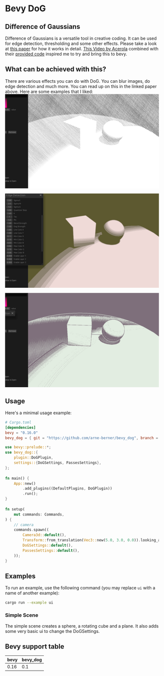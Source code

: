 # Bevy DoG
## Difference of Gaussians
Difference of Gaussians is a versatile tool in creative coding. It can be used for edge detection, thresholding and some other effects. 
Please take a look at [this paper](https://users.cs.northwestern.edu/~sco590/winnemoeller-cag2012.pdf) for how it works in detail. [This Video by Acerola](https://www.youtube.com/watch?v=5EuYKEvugLU) combined with their [provided code](https://github.com/GarrettGunnell/Post-Processing/tree/main/Assets/Edge%20Detection) inspired me to try and bring this to bevy.

## What can be achieved with this?
There are various effects you can do with DoG. You can blur images, do edge detection and much more. You can read up on this in the linked paper above. Here are some examples that I liked:
![first](./resources/Pasted_image.png)


![second](./resources/Pasted_image_2.png)


![third](./resources/Pasted_image_3.png)

## Usage
Here's a minimal usage example:
```toml
# Cargo.toml
[dependencies]
bevy = "0.16.0"
bevy_dog = { git = "https://github.com/arne-berner/bevy_dog", branch = "main" }
```

```rust
use bevy::prelude::*;
use bevy_dog::{
    plugin::DoGPlugin,
    settings::{DoGSettings, PassesSettings},
};

fn main() {
    App::new()
        .add_plugins((DefaultPlugins, DoGPlugin))
        .run();
}

fn setup(
    mut commands: Commands,
) {
    // camera
    commands.spawn((
        Camera3d::default(),
        Transform::from_translation(Vec3::new(5.0, 3.0, 0.0)).looking_at(Vec3::default(), Vec3::Y),
        DoGSettings::default(),
        PassesSettings::default(),
    ));
}

```

## Examples
To run an example, use the following command (you may replace `ui` with a name of another example):

```bash
cargo run --example ui
```

### Simple Scene
The simple scene creates a sphere, a rotating cube and a plane. It also adds some very basic ui to change the DoGSettings.

## Bevy support table
| bevy | bevy_dog  |
|------|-----------|
| 0.16 | 0.1       |
